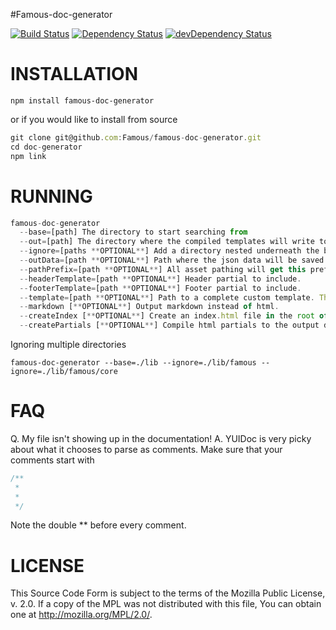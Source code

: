 #Famous-doc-generator


[![Build Status](https://travis-ci.org/FamousTools/famous-doc-generator.svg?branch=master)](https://travis-ci.org/FamousTools/famous-doc-generator) [![Dependency Status](https://david-dm.org/FamousTools/famous-doc-generator.svg)](https://david-dm.org/FamousTools/famous-doc-generator) [![devDependency Status](https://david-dm.org/FamousTools/famous-doc-generator/dev-status.svg)](https://david-dm.org/FamousTools/famous-doc-generator#info=devDependencies)


INSTALLATION
=================
```
npm install famous-doc-generator
```

or if you would like to install from source

```js
git clone git@github.com:Famous/famous-doc-generator.git
cd doc-generator
npm link
```


RUNNING
=================
```js
famous-doc-generator
  --base=[path] The directory to start searching from
  --out=[path] The directory where the compiled templates will write to.
  --ignore=[paths **OPTIONAL**] Add a directory nested underneath the base directory to ignore.
  --outData=[path **OPTIONAL**] Path where the json data will be saved. Useful to debug templates
  --pathPrefix=[path **OPTIONAL**] All asset pathing will get this prefix.
  --headerTemplate=[path **OPTIONAL**] Header partial to include.
  --footerTemplate=[path **OPTIONAL**] Footer partial to include.
  --template=[path **OPTIONAL**] Path to a complete custom template. This template will be run against every file found.
  --markdown [**OPTIONAL**] Output markdown instead of html.
  --createIndex [**OPTIONAL**] Create an index.html file in the root of the output directory.
  --createPartials [**OPTIONAL**] Compile html partials to the output directory. Usefull for consumption by another templating system.
```

Ignoring multiple directories

```shell
famous-doc-generator --base=./lib --ignore=./lib/famous --ignore=./lib/famous/core
```


FAQ
===============
Q. My file isn't showing up in the documentation!
A. 
YUIDoc is very picky about what it chooses to parse as comments. Make sure that your comments start with
```js
/**
 *
 *
 */
```

Note the double ** before every comment.

LICENSE
===============
This Source Code Form is subject to the terms of the Mozilla Public
License, v. 2.0. If a copy of the MPL was not distributed with this
file, You can obtain one at http://mozilla.org/MPL/2.0/.
